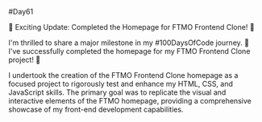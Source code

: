 #Day61

🚀 Exciting Update: Completed the Homepage for FTMO Frontend Clone! 🚀


I'm thrilled to share a major milestone in my #100DaysOfCode journey. 🎉 I've successfully completed the homepage for my FTMO Frontend Clone project! 🚀

I undertook the creation of the FTMO Frontend Clone homepage as a focused project to rigorously test and enhance my HTML, CSS, and JavaScript skills. The primary goal was to replicate the visual and interactive elements of the FTMO homepage, providing a comprehensive showcase of my front-end development capabilities.
